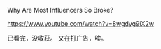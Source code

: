 

Why Are Most Influencers So Broke?

https://www.youtube.com/watch?v=8wgdyg9iX2w   

已看完，没收获。   又在打广告，唉。

